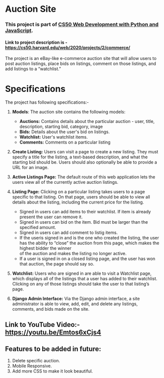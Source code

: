 # Auction Site


### This project is part of [CS50 Web Development with Python and JavaScript](https://cs50.harvard.edu/web/2020/).

#### Link to project description is - https://cs50.harvard.edu/web/2020/projects/2/commerce/

The project is an eBay-like e-commerce auction site that will allow users to post auction listings, place bids on listings, comment on those listings, and add listings to a “watchlist.”


# Specifications
The project has following specifications:-
1. **Models**: The auction site contains the following models:
    - **Auctions:** Contains details about the particular auction - user, title, description, starting bid, category, image
    - **Bids:** Details about the user's bid on listings.
    - **Watchlist:** User's watchlist items.
    - **Comments:** Comments on a particular listing


2. **Create Listing:** Users can visit a page to create a new listing. They must specify a title for the listing, a text-based description, and what the starting bid should be. Users should also optionally be able to provide a URL for an image.

3. **Active Listings Page:** The default route of this web application lets the users view all of the currently active auction listings. 

4. **Listing Page:** Clicking on a particular listing takes users to a page specific to that listing. On that page, users should be able to view all details about the listing, including the current price for the listing.
    - Signed in users can add items to their watchlist. If item is already present the user can remove it.
    - Signed in users can bid on the item. Bid must be larger than the specified amount.
    - Signed in users can add comment to listig items.
    - If the useris signed in and is the one who created the listing, the user has the ability to “close” the auction from this page, which makes the highest bidder the winner   
      of the auction and makes the listing no longer active.
    - If a user is signed in on a closed listing page, and the user has won that auction, the page should say so. 

5. **Watchlist:** Users who are signed in are able to visit a Watchlist page, which displays all of the listings that a user has added to their watchlist. Clicking on any of those listings should take the user to that listing’s page.

6. **Django Admin Interface:** Via the Django admin interface, a site administrator is able to view, add, edit, and delete any listings, comments, and bids made on the site.



## Link to YouTube Video:- https://youtu.be/Emtos6xCjs4


## Features to be added in future:
1. Delete specific auction.
2. Mobile Responsive.
3. Add more CSS to make it look beautiful.



